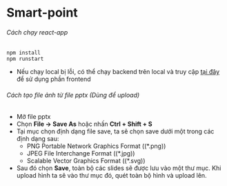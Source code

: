 # Smart-point

###### Cách chạy react-app
  ```
  npm install
  npm runstart
  ```
  - Nếu chạy local bị lỗi, có thể chạy backend trên local và truy cập [tại đây](https://smart-points-kappa.vercel.app/) để sử dụng phần frontend

###### Cách tạo file ảnh từ file pptx (Dùng để upload)
  - Mở file pptx
  - Chọn **File -> Save As** hoặc nhấn **Ctrl + Shift + S**
  - Tại mục chọn định dạng file save, ta sẽ chọn save dưới một trong các định dạng sau:
    + PNG Portable Network Graphics Format ((*.png))
    + JPEG File Interchange Format ((*.jpg))
    + Scalable Vector Graphics Format ((*.svg))
  - Sau đó chọn **Save**, toàn bộ các slides sẽ được lưu vào một thư mục. Khi upload hình ta sẽ vào thư mục đó, quét toàn bộ hình và upload lên.
